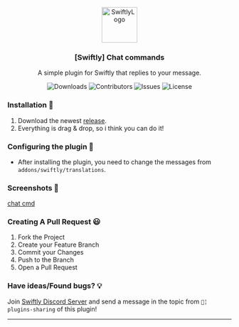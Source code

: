 <p align="center">
  <a href="https://github.com/rol3x1337/swiftly_chatcmd">
    <img src="https://cdn.swiftlycs2.net/swiftly-logo.png" alt="SwiftlyLogo" width="80" height="80">
  </a>

  <h3 align="center">[Swiftly] Chat commands</h3>

  <p align="center">
    A simple plugin for Swiftly that replies to your message.
    <br/>
  </p>
</p>

<p align="center">
  <img src="https://img.shields.io/github/downloads/rol3x1337/swiftly_chatcmd/total" alt="Downloads"> 
  <img src="https://img.shields.io/github/contributors/rol3x1337/swiftly_chatcmd?color=dark-green" alt="Contributors">
  <img src="https://img.shields.io/github/issues/rol3x1337/swiftly_chatcmd" alt="Issues">
  <img src="https://img.shields.io/github/license/rol3x1337/swiftly_chatcmd" alt="License">
</p>

### Installation 👀

1. Download the newest [release](https://github.com/rol3x1337/swiftly_chatcmd/releases).
2. Everything is drag & drop, so i think you can do it!

### Configuring the plugin 🧐

* After installing the plugin, you need to change the messages from `addons/swiftly/translations`.

### Screenshots 📸
[chat cmd](https://cdn.discordapp.com/attachments/1142007294536712264/1218860428155949137/plKeM5Y.png?ex=6609333b&is=65f6be3b&hm=714f7224a64c39a4d8548faefd25028e8cda438b70835b42bd528a7dfc2515e7&)

### Creating A Pull Request 😃

1. Fork the Project
2. Create your Feature Branch
3. Commit your Changes
4. Push to the Branch
5. Open a Pull Request

### Have ideas/Found bugs? 💡
Join [Swiftly Discord Server](https://swiftlycs2.net/discord) and send a message in the topic from `📕╎ plugins-sharing` of this plugin!

---
